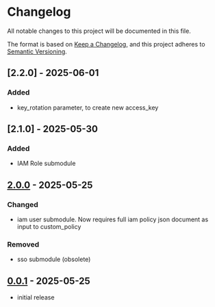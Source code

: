# Changelog

All notable changes to this project will be documented in this file.

The format is based on [Keep a Changelog],
and this project adheres to [Semantic Versioning].

## [2.2.0] - 2025-06-01

### Added

- key_rotation parameter, to create new access_key

## [2.1.0] - 2025-05-30

### Added

- IAM Role submodule

## [2.0.0] - 2025-05-25

### Changed

- iam user submodule. Now requires full iam policy json document as input to custom_policy

### Removed

- sso submodule (obsolete)

## [0.0.1] - 2025-05-25

- initial release

<!-- Links -->

[keep a changelog]: https://keepachangelog.com/en/1.0.0/
[semantic versioning]: https://semver.org/spec/v2.0.0.html

<!-- Versions -->

[2.0.0]: https://gitlab.angrybits.pl/aws-services/terraform-modules/iam/-/compare/0.0.1...3.0.0?from_project_id=60&straight=false
[0.0.1]: https://gitlab.angrybits.pl/aws-services/terraform-modules/iam/-/tags/0.0.1
